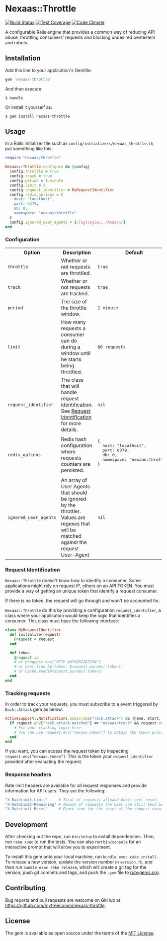 # Nexaas::Throttle

[![Build Status](https://travis-ci.org/myfreecomm/nexaas-throttle.svg?branch=master)](https://travis-ci.org/myfreecomm/nexaas-throttle)
[![Test Coverage](https://codeclimate.com/github/myfreecomm/nexaas-throttle/badges/coverage.svg)](https://codeclimate.com/github/myfreecomm/nexaas-throttle/coverage)
[![Code Climate](https://codeclimate.com/github/myfreecomm/nexaas-throttle/badges/gpa.svg)](https://codeclimate.com/github/myfreecomm/nexaas-throttle)

A configurable Rails engine that provides a common way of reducing API abuse, throttling consumers' requests and blocking undesired pentesters and robots.

## Installation

Add this line to your application's Gemfile:

```ruby
gem 'nexaas-throttle'
```

And then execute:

    $ bundle

Or install it yourself as:

    $ gem install nexaas-throttle

## Usage

In a Rails initializer file such as `config/initializers/nexaas_throttle.rb`, put something like this:

```ruby
require "nexaas/throttle"

Nexaas::Throttle.configure do |config|
  config.throttle = true
  config.track = true
  config.period = 1.minute
  config.limit = 2
  config.request_identifier = MyRequestIdentifier
  config.redis_options = {
    host: "localhost",
    port: 6379,
    db: 0,
    namespace: "nexaas:throttle"
  }
  config.ignored_user_agents = [/[Gg]oogle/, /Amazon/]
end
```

### Configuration

<table>
  <tr>
    <th>Option</th>
    <th>Description</th>
    <th>Default</th>
  </tr>
  <tr>
    <td><code>throttle</code></td>
    <td>Whether or not requests are throttled.</td>
    <td><code>true</code></td>
  </tr>
  <tr>
    <td><code>track</code></td>
    <td>Whether or not requests are tracked.</td>
    <td><code>true</code></td>
  </tr>
  <tr>
    <td><code>period</code></td>
    <td>The size of the throttle window.</td>
    <td><code>1 minute</code></td>
  </tr>
  <tr>
    <td><code>limit</code></td>
    <td>How many requests a consumer can do during a window until he starts being throttled.</td>
    <td><code>60 requests</code></td>
  </tr>
  <tr>
    <td><code>request_identifier</code></td>
    <td>The class that will handle request identification. See <a href="#request-identification">Request Identification</a> for more details.</td>
    <td><code>nil</code></td>
  </tr>
  <tr>
    <td><code>redis_options</code></td>
    <td>Redis hash configuration where requests counters are persisted.</td>
    <td>
      <pre>
{
  host: "localhost",
  port: 6379,
  db: 0,
  namespace: "nexaas:throttle"
}
      </pre>
    </td>
  </tr>
  <tr>
    <td><code>ignored_user_agents</code></td>
    <td>An array of User Agents that should be ignored by the throttler. Values are regexes that will be matched against the request User-Agent</td>
    <td><code>nil</code></td>
  </tr>
</table>

### Request Identification

`Nexaas::Throttle` doesn't know how to identify a consumer. Some applications might rely on request IP, others on an API TOKEN. You must provide a way of getting an unique token
that identify a request consumer.

If there is no token, the request will go through and won't be accounted for.

`Nexaas::Throttle` do this by providing a configuration `request_identifier`, a class where your application would keep the logic that identifies a consumer. This class must have the following
interface:

```ruby
class MyRequestIdentifier
  def initialize(request)
    @request = request
  end

  def token
    @request.ip
    # or @request.env["HTTP_AUTHORIZATION"]
    # or User.find_by(token: @request.params[:token])
    # or Cache.read(@request.params[:token])
  end
end
```

### Tracking requests

In order to track your requests, you must subscribe to a event triggered by `Rack::Attack` gem as below:

```ruby
ActiveSupport::Notifications.subscribe("rack.attack") do |name, start, finish, request_id, request|
  if request.env["rack.attack.matched"] == "nexaas/track" && request.env["rack.attack.match_type"] == :track
    # Put your tracking logic here
    # You can use request.env["nexaas.token"] to obtain the token provided by your request_identifier
  end
end
```

If you want, you can access the request token by inspecting `request.env["nexaas.token"]`. This is the token your `request_identifier` provided after evaluating the request.

### Response headers

Rate limit headers are available for all request responses and provide information for API users. They are the following:

```ruby
"X-RateLimit-Limit"     # Total of requests allowed until next reset.
"X-RateLimit-Remaining" # Amount of requests the user can still send before being throttled.
"X-RateLimit-Reset"     # Epoch time for the reset of the request count.
```

## Development

After checking out the repo, run `bin/setup` to install dependencies. Then, run `rake spec` to run the tests. You can also run `bin/console` for an interactive prompt that will allow you to experiment.

To install this gem onto your local machine, run `bundle exec rake install`. To release a new version, update the version number in `version.rb`, and then run `bundle exec rake release`, which will create a git tag for the version, push git commits and tags, and push the `.gem` file to [rubygems.org](https://rubygems.org).

## Contributing

Bug reports and pull requests are welcome on GitHub at https://github.com/myfreecomm/nexaas-throttle.


## License

The gem is available as open source under the terms of the [MIT License](http://opensource.org/licenses/MIT).
